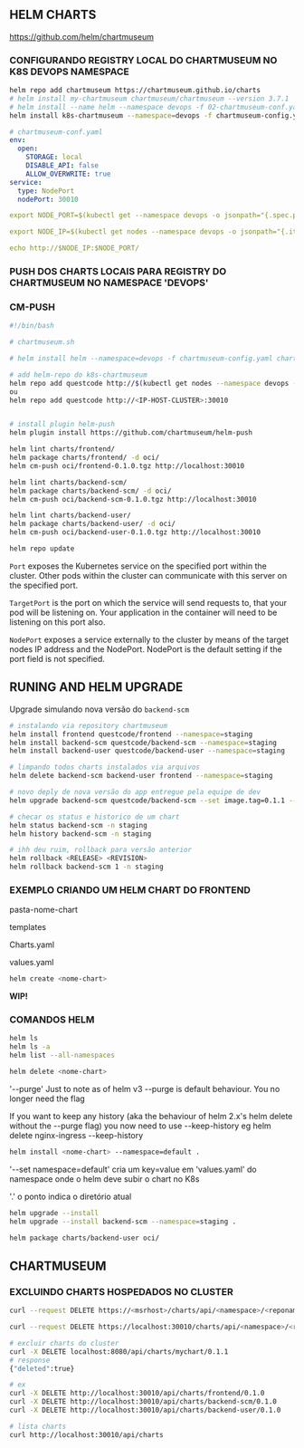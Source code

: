 ## HELM CHARTS

https://github.com/helm/chartmuseum


### CONFIGURANDO REGISTRY LOCAL DO CHARTMUSEUM NO K8S DEVOPS NAMESPACE

```bash
helm repo add chartmuseum https://chartmuseum.github.io/charts
# helm install my-chartmuseum chartmuseum/chartmuseum --version 3.7.1
# helm install --name helm --namespace devops -f 02-chartmuseum-conf.yaml stable/chartmuseum
helm install k8s-chartmuseum --namespace=devops -f chartmuseum-config.yaml chartmuseum/chartmuseum
```


```yaml
# chartmuseum-conf.yaml
env:
  open:
    STORAGE: local
    DISABLE_API: false
    ALLOW_OVERWRITE: true
service:
  type: NodePort
  nodePort: 30010
```


```yaml
export NODE_PORT=$(kubectl get --namespace devops -o jsonpath="{.spec.ports[0].nodePort}" services helm-chartmuseum)

export NODE_IP=$(kubectl get nodes --namespace devops -o jsonpath="{.items[0].status.addresses[0].address}")

echo http://$NODE_IP:$NODE_PORT/

```


### PUSH DOS CHARTS LOCAIS PARA REGISTRY DO CHARTMUSEUM NO NAMESPACE 'DEVOPS'

### CM-PUSH

```sh
#!/bin/bash

# chartmuseum.sh

# helm install helm --namespace=devops -f chartmuseum-config.yaml chartmuseum/chartmuseum

# add helm-repo do k8s-chartmuseum
helm repo add questcode http://$(kubectl get nodes --namespace devops -o jsonpath="{.items[0].status.addresses[0].address}"):30010
ou
helm repo add questcode http://<IP-HOST-CLUSTER>:30010


# install plugin helm-push
helm plugin install https://github.com/chartmuseum/helm-push

helm lint charts/frontend/
helm package charts/frontend/ -d oci/
helm cm-push oci/frontend-0.1.0.tgz http://localhost:30010

helm lint charts/backend-scm/
helm package charts/backend-scm/ -d oci/
helm cm-push oci/backend-scm-0.1.0.tgz http://localhost:30010

helm lint charts/backend-user/
helm package charts/backend-user/ -d oci/
helm cm-push oci/backend-user-0.1.0.tgz http://localhost:30010

helm repo update
```

`Port` exposes the Kubernetes service on the specified port within the cluster. Other pods within the cluster can communicate with this server on the specified port.

`TargetPort` is the port on which the service will send requests to, that your pod will be listening on. Your application in the container will need to be listening on this port also.

`NodePort` exposes a service externally to the cluster by means of the target nodes IP address and the NodePort. NodePort is the default setting if the port field is not specified.



## RUNING AND HELM UPGRADE

Upgrade simulando nova versão do ```backend-scm```

```sh
# instalando via repository chartmuseum
helm install frontend questcode/frontend --namespace=staging
helm install backend-scm questcode/backend-scm --namespace=staging
helm install backend-user questcode/backend-user --namespace=staging

# limpando todos charts instalados via arquivos
helm delete backend-scm backend-user frontend --namespace=staging

# novo deply de nova versão do app entregue pela equipe de dev
helm upgrade backend-scm questcode/backend-scm --set image.tag=0.1.1 --namespace=staging

# checar os status e historico de um chart
helm status backend-scm -n staging
helm history backend-scm -n staging

# ihh deu ruim, rollback para versão anterior
helm rollback <RELEASE> <REVISION>
helm rollback backend-scm 1 -n staging
```



### EXEMPLO CRIANDO UM HELM CHART DO FRONTEND

pasta-nome-chart

templates

Charts.yaml

values.yaml


```bash
helm create <nome-chart>
```

**WIP!**



### COMANDOS HELM

```bash
helm ls
helm ls -a
helm list --all-namespaces
```

```bash
helm delete <nome-chart>
```

'--purge' Just to note as of helm v3 --purge is default behaviour. You no longer need the flag

If you want to keep any history (aka the behaviour of helm 2.x's helm delete without the --purge flag) you now need to use --keep-history eg helm delete nginx-ingress --keep-history


```bash
helm install <nome-chart> --namespace=default .
```

'--set namespace=default' cria um key=value em 'values.yaml' do namespace onde o helm deve subir o chart no K8s

'.' o ponto indica o diretório atual

```bash
helm upgrade --install
helm upgrade --install backend-scm --namespace=staging .
```

```bash
helm package charts/backend-user oci/
```


## CHARTMUSEUM

### EXCLUINDO CHARTS HOSPEDADOS NO CLUSTER

```bash
curl --request DELETE https://<msrhost>/charts/api/<namespace>/<reponame>/charts/<chartname>/<chartversion> -u <username>:<password> --cacert ca.crt

curl --request DELETE https://localhost:30010/charts/api/<namespace>/<reponame>/charts/<chartname>/<chartversion>

# excluir charts do cluster
curl -X DELETE localhost:8080/api/charts/mychart/0.1.1
# response
{"deleted":true}

# ex
curl -X DELETE http://localhost:30010/api/charts/frontend/0.1.0
curl -X DELETE http://localhost:30010/api/charts/backend-scm/0.1.0
curl -X DELETE http://localhost:30010/api/charts/backend-user/0.1.0

# lista charts
curl http://localhost:30010/api/charts
```